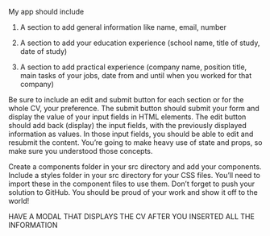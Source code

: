 My app should include

1. A section to add general information like name, email, number

2. A section to add your education experience (school name, title of study, date of study)

3. A section to add practical experience (company name, position title, main tasks of your jobs, date from and until when you worked for that company)

Be sure to include an edit and submit button for each section or for the whole CV, your preference. The submit button should submit your form and display the value of your input fields in HTML elements. The edit button should add back (display) the input fields, with the previously displayed information as values. In those input fields, you should be able to edit and resubmit the content. You’re going to make heavy use of state and props, so make sure you understood those concepts.

Create a components folder in your src directory and add your components.
Include a styles folder in your src directory for your CSS files. You’ll need to import these in the component files to use them.
Don’t forget to push your solution to GitHub. You should be proud of your work and show it off to the world!

HAVE A MODAL THAT DISPLAYS THE CV AFTER YOU INSERTED ALL THE INFORMATION

